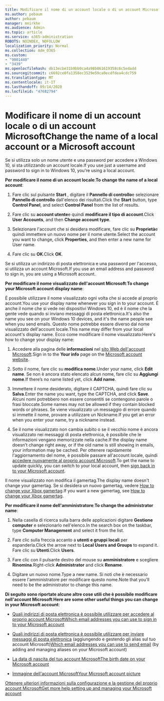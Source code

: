 ```yaml
---
title: Modificare il nome di un account locale o di un account Microsoft
ms.author: pebaum
author: pebaum
manager: mnirkhe
ms.audience: Admin
ms.topic: article
ms.service: o365-administration
ROBOTS: NOINDEX, NOFOLLOW
localization_priority: Normal
ms.collection: Adm_O365
ms.custom:
- "9001440"
- "3439"
ms.openlocfilehash: db13ecbe31b9bb0ca4a98b061619358c6c5edadd
ms.sourcegitcommit: c6692ce0fa1358ec3529e59ca0ecdfdea4cdc759
ms.translationtype: MT
ms.contentlocale: it-IT
ms.lasthandoff: 09/14/2020
ms.locfileid: "47682794"
---
```

# <a name="change-the-name-of-a-local-account-or-a-microsoft-account"></a><span data-ttu-id="e5916-102">Modificare il nome di un account locale o di un account Microsoft</span><span class="sxs-lookup"><span data-stu-id="e5916-102">Change the name of a local account or a Microsoft account</span></span>

<span data-ttu-id="e5916-103">Se si utilizza solo un nome utente e una password per accedere a Windows 10, si sta utilizzando un account locale.</span><span class="sxs-lookup"><span data-stu-id="e5916-103">If you use just a username and password to sign in to Windows 10, you're using a local account.</span></span> 

<span data-ttu-id="e5916-104">**Per modificare il nome di un account locale**:</span><span class="sxs-lookup"><span data-stu-id="e5916-104">**To change the name of a local account**:</span></span>

1. <span data-ttu-id="e5916-105">Fare clic sul pulsante **Start** , digitare il **Pannello di controllo**e selezionare **Pannello di controllo** dall'elenco dei risultati.</span><span class="sxs-lookup"><span data-stu-id="e5916-105">Click the **Start** button, type **Control Panel**, and select **Control Panel** from the list of results.</span></span>

2. <span data-ttu-id="e5916-106">Fare clic su **account utente**e quindi **modificare il tipo di account**.</span><span class="sxs-lookup"><span data-stu-id="e5916-106">Click **User Accounts**, and then **Change account type**.</span></span>

3. <span data-ttu-id="e5916-107">Selezionare l'account che si desidera modificare, fare clic su **Proprietà**e quindi immettere un nuovo nome per il nome utente.</span><span class="sxs-lookup"><span data-stu-id="e5916-107">Select the account you want to change, click **Properties**, and then enter a new name for User name.</span></span>

4. <span data-ttu-id="e5916-108">Fare clic su **OK**.</span><span class="sxs-lookup"><span data-stu-id="e5916-108">Click **OK**.</span></span>

<span data-ttu-id="e5916-109">Se si utilizza un indirizzo di posta elettronica e una password per l'accesso, si utilizza un account Microsoft.</span><span class="sxs-lookup"><span data-stu-id="e5916-109">If you use an email address and password to sign in, you are using a Microsoft account.</span></span>

<span data-ttu-id="e5916-110">**Per modificare il nome visualizzato dell'account Microsoft**:</span><span class="sxs-lookup"><span data-stu-id="e5916-110">**To change your Microsoft account display name**:</span></span>

<span data-ttu-id="e5916-111">È possibile utilizzare il nome visualizzato ogni volta che si accede al proprio account.</span><span class="sxs-lookup"><span data-stu-id="e5916-111">You use your display name whenever you sign in to your account.</span></span> <span data-ttu-id="e5916-112">È anche il nome che si vede nei dispositivi Windows 10, ed è il nome che la gente vede quando si inviano messaggi di posta elettronica.</span><span class="sxs-lookup"><span data-stu-id="e5916-112">It's also the name you see on your Windows 10 devices, and it's the name people see when you send emails.</span></span> <span data-ttu-id="e5916-113">Questo nome potrebbe essere diverso dal nome visualizzato dell'account locale.</span><span class="sxs-lookup"><span data-stu-id="e5916-113">This name may differ from your local account's display name.</span></span> <span data-ttu-id="e5916-114">Ecco come modificare il nome visualizzato:</span><span class="sxs-lookup"><span data-stu-id="e5916-114">Here's how to change your display name:</span></span>

1. <span data-ttu-id="e5916-115">Accedere alla pagina delle **informazioni** nel [sito Web dell'account Microsoft](https://account.microsoft.com/).</span><span class="sxs-lookup"><span data-stu-id="e5916-115">Sign in to the **Your info** page on the [Microsoft account website](https://account.microsoft.com/).</span></span>

2. <span data-ttu-id="e5916-116">Sotto il nome, fare clic su **modifica nome**.</span><span class="sxs-lookup"><span data-stu-id="e5916-116">Under your name, click **Edit name**.</span></span> <span data-ttu-id="e5916-117">Se non è ancora stato elencato alcun nome, fare clic su **Aggiungi nome**.</span><span class="sxs-lookup"><span data-stu-id="e5916-117">If there’s no name listed yet, click **Add name**.</span></span> 

3. <span data-ttu-id="e5916-118">Immettere il nome desiderato, digitare il CAPTCHA, quindi fare clic su **Salva**.</span><span class="sxs-lookup"><span data-stu-id="e5916-118">Enter the name you want, type the CAPTCHA, and click **Save**.</span></span> <span data-ttu-id="e5916-119">Alcuni nomi potrebbero non essere consentiti se contengono parole o frasi bloccate.</span><span class="sxs-lookup"><span data-stu-id="e5916-119">Some names may not be allowed if they contain blocked words or phrases.</span></span> <span data-ttu-id="e5916-120">Se viene visualizzato un messaggio di errore quando si immette il nome, provare a utilizzare un Nickname.</span><span class="sxs-lookup"><span data-stu-id="e5916-120">If you get an error when you enter your name, try a nickname instead.</span></span>

4. <span data-ttu-id="e5916-121">Se il nome visualizzato non cambia subito o se il vecchio nome è ancora visualizzato nei messaggi di posta elettronica, è possibile che le informazioni vengano memorizzate nella cache.</span><span class="sxs-lookup"><span data-stu-id="e5916-121">If the display name doesn't change right away, or if the old name is still showing in emails, your information may be cached.</span></span> <span data-ttu-id="e5916-122">Per ottenere rapidamente l'aggiornamento del nome, è possibile passare all'account locale, quindi [accedere nuovamente al proprio account Microsoft](https://account.microsoft.com/).</span><span class="sxs-lookup"><span data-stu-id="e5916-122">To get the name to update quickly, you can switch to your local account, then [sign back in to your Microsoft account](https://account.microsoft.com/).</span></span>

<span data-ttu-id="e5916-123">Il nome visualizzato non modifica il gamertag.</span><span class="sxs-lookup"><span data-stu-id="e5916-123">The display name doesn't change your gamertag.</span></span> <span data-ttu-id="e5916-124">Se si desidera un nuovo gamertag, vedere [How to change your Xbox gamertag](https://support.xbox.com/id-ID/account-management/change-xbox-live-gamertag).</span><span class="sxs-lookup"><span data-stu-id="e5916-124">If you want a new gamertag, see [How to change your Xbox gamertag](https://support.xbox.com/id-ID/account-management/change-xbox-live-gamertag).</span></span>

<span data-ttu-id="e5916-125">**Per modificare il nome dell'amministratore**:</span><span class="sxs-lookup"><span data-stu-id="e5916-125">**To change the administrator name**:</span></span>

1. <span data-ttu-id="e5916-126">Nella casella di ricerca sulla barra delle applicazioni digitare **Gestione computer** e selezionarlo nell'elenco.</span><span class="sxs-lookup"><span data-stu-id="e5916-126">In the search box on the taskbar, type **Computer Management** and select it from the list.</span></span>

2. <span data-ttu-id="e5916-127">Fare clic sulla freccia accanto a **utenti e gruppi locali** per espanderla.</span><span class="sxs-lookup"><span data-stu-id="e5916-127">Click the arrow next to **Local Users and Groups** to expand it.</span></span> <span data-ttu-id="e5916-128">Fare clic su **Utenti**.</span><span class="sxs-lookup"><span data-stu-id="e5916-128">Click **Users**.</span></span>

3. <span data-ttu-id="e5916-129">Fare clic con il pulsante destro del mouse su **amministratore** e scegliere **Rinomina**.</span><span class="sxs-lookup"><span data-stu-id="e5916-129">Right-click **Administrator** and click **Rename**.</span></span>

4. <span data-ttu-id="e5916-130">Digitare un nuovo nome.</span><span class="sxs-lookup"><span data-stu-id="e5916-130">Type a new name.</span></span> <span data-ttu-id="e5916-131">Si noti che è necessario essere l'amministratore per modificare questo nome.</span><span class="sxs-lookup"><span data-stu-id="e5916-131">Note that you'll need to be the administrator to change this name.</span></span>

<span data-ttu-id="e5916-132">**Di seguito sono riportate alcune altre cose utili che è possibile modificare nell'account Microsoft**:</span><span class="sxs-lookup"><span data-stu-id="e5916-132">**Here are some other useful things you can change in your Microsoft account**:</span></span>

- [<span data-ttu-id="e5916-133">Quali indirizzi di posta elettronica è possibile utilizzare per accedere al proprio account Microsoft</span><span class="sxs-lookup"><span data-stu-id="e5916-133">Which email addresses you can use to sign in to your Microsoft account</span></span>](https://support.microsoft.com/help/4026162)

- <span data-ttu-id="e5916-134">[Quali indirizzi di posta elettronica è possibile utilizzare per inviare messaggi di posta elettronica](https://support.microsoft.com/help/12407) (aggiungendo e gestendo gli alias sul tuo account Microsoft)</span><span class="sxs-lookup"><span data-stu-id="e5916-134">[Which email addresses you can use to send email](https://support.microsoft.com/help/12407) (by adding and managing aliases on your Microsoft account)</span></span>

- [<span data-ttu-id="e5916-135">La data di nascita del tuo account Microsoft</span><span class="sxs-lookup"><span data-stu-id="e5916-135">The birth date on your Microsoft account</span></span>](https://support.microsoft.com/help/12411)

- [<span data-ttu-id="e5916-136">Immagine dell'account Microsoft</span><span class="sxs-lookup"><span data-stu-id="e5916-136">Your Microsoft account picture</span></span>](https://support.microsoft.com/help/4026790)

[<span data-ttu-id="e5916-137">Ottenere ulteriori informazioni sulla configurazione e la gestione del proprio account Microsoft</span><span class="sxs-lookup"><span data-stu-id="e5916-137">Get more help setting up and managing your Microsoft account</span></span>](https://support.microsoft.com/hub/4294457/microsoft-account-help#manage-account)